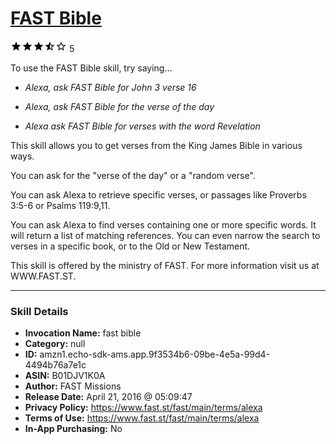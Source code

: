 # [FAST Bible](http://alexa.amazon.com/#skills/amzn1.echo-sdk-ams.app.9f3534b6-09be-4e5a-99d4-4494b76a7e1c)
![3.4 stars](../../images/ic_star_black_18dp_1x.png)![3.4 stars](../../images/ic_star_black_18dp_1x.png)![3.4 stars](../../images/ic_star_black_18dp_1x.png)![3.4 stars](../../images/ic_star_half_black_18dp_1x.png)![3.4 stars](../../images/ic_star_border_black_18dp_1x.png) 5

To use the FAST Bible skill, try saying...

* *Alexa, ask FAST Bible for John 3 verse 16*

* *Alexa, ask FAST Bible for the verse of the day*

* *Alexa ask FAST Bible for verses with the word Revelation*

This skill allows you to get verses from the King James Bible in various ways.

You can ask for the "verse of the day" or a "random verse".

You can ask Alexa to retrieve specific verses, or passages like Proverbs 3:5-6 or Psalms 119:9,11. 

You can ask Alexa to find verses containing one or more specific words. It will return a list of matching references. You can even narrow the search to verses in a specific book, or to the Old or New Testament.

This skill is offered by the ministry of FAST. For more information visit us at WWW.FAST.ST.

***

### Skill Details

* **Invocation Name:** fast bible
* **Category:** null
* **ID:** amzn1.echo-sdk-ams.app.9f3534b6-09be-4e5a-99d4-4494b76a7e1c
* **ASIN:** B01DJV1K0A
* **Author:** FAST Missions
* **Release Date:** April 21, 2016 @ 05:09:47
* **Privacy Policy:** https://www.fast.st/fast/main/terms/alexa
* **Terms of Use:** https://www.fast.st/fast/main/terms/alexa
* **In-App Purchasing:** No
